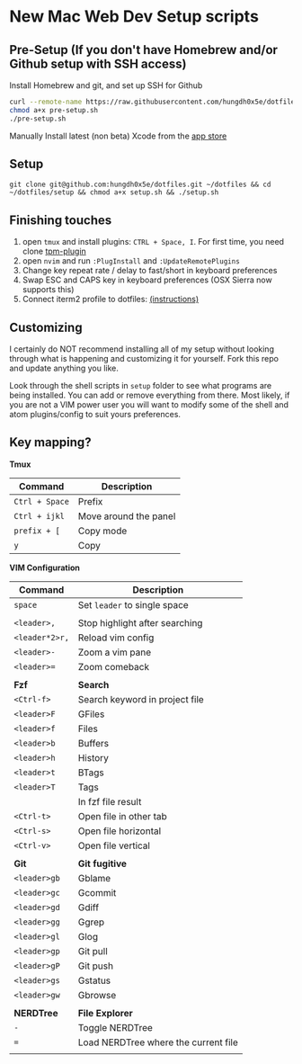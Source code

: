 # New Mac Web Dev Setup scripts

## Pre-Setup (If you don't have Homebrew and/or Github setup with SSH access)

Install Homebrew and git, and set up SSH for Github

```bash
curl --remote-name https://raw.githubusercontent.com/hungdh0x5e/dotfiles/master/setup/pre-setup.sh
chmod a+x pre-setup.sh
./pre-setup.sh
```

Manually Install latest (non beta) Xcode from the [app store](https://developer.apple.com/xcode/downloads/)

## Setup
   `git clone git@github.com:hungdh0x5e/dotfiles.git ~/dotfiles && cd ~/dotfiles/setup && chmod a+x setup.sh && ./setup.sh`

## Finishing touches
  1. open `tmux` and install plugins: `CTRL + Space, I`. For first time, you need clone [tpm-plugin](https://github.com/tmux-plugins/tpm/issues/17#issuecomment-119260843)
  1. open `nvim` and run `:PlugInstall` and `:UpdateRemotePlugins`
  1. Change key repeat rate / delay to fast/short in keyboard preferences
  1. Swap ESC and CAPS key in keyboard preferences (OSX Sierra now supports this)
  1. Connect iterm2 profile to dotfiles: [(instructions)](http://stackoverflow.com/a/25122646/4298624)

## Customizing
I certainly do NOT recommend installing all of my setup without looking through what is happening and customizing it for yourself. Fork this repo and update anything you like.

Look through the shell scripts  in `setup` folder to see what programs are being installed. You can add or remove everything from there. Most likely, if you are not a VIM power user you will want to modify some of the shell and atom plugins/config to suit yours preferences.

## Key mapping?

**Tmux**

| Command        | Description           |
| ---            | ---                   |
| `Ctrl + Space` | Prefix                |
| `Ctrl + ijkl`  | Move around the panel |
| `prefix + [`   | Copy mode             |
| `y`            | Copy                  |


**VIM Configuration**

| Command        | Description                          |
| ---            | ---                                  |
| `space`        | Set `leader` to single space         |
|                |                                      |
| `<leader>,`    | Stop highlight after searching       |
| `<leader*2>r,` | Reload vim config                    |
| `<leader>-`    | Zoom a vim pane                      |
| `<leader>=`    | Zoom comeback                        |
|                |                                      |
| **Fzf**        | **Search**                           |
| `<Ctrl-f>`     | Search keyword in project file       |
| `<leader>F`    | GFiles                               |
| `<leader>f`    | Files                                |
| `<leader>b`    | Buffers                              |
| `<leader>h`    | History                              |
| `<leader>t`    | BTags                                |
| `<leader>T`    | Tags                                 |
|                | In fzf file result                   |
| `<Ctrl-t>`     | Open file in other tab               |
| `<Ctrl-s>`     | Open file horizontal                 |
| `<Ctrl-v>`     | Open file vertical                   |
|                |                                      |
| **Git**        | **Git fugitive**                     |
| `<leader>gb`   | Gblame                               |
| `<leader>gc`   | Gcommit                              |
| `<leader>gd`   | Gdiff                                |
| `<leader>gg`   | Ggrep                                |
| `<leader>gl`   | Glog                                 |
| `<leader>gp`   | Git pull                             |
| `<leader>gP`   | Git push                             |
| `<leader>gs`   | Gstatus                              |
| `<leader>gw`   | Gbrowse                              |
|                |                                      |
| **NERDTree**   | **File Explorer**                    |
| `-`            | Toggle NERDTree                      |
| `=`            | Load NERDTree where the current file |
|                |                                      |

